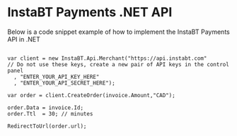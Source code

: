 InstaBT Payments .NET API
=========================

Below is a code snippet example of how to implement the InstaBT Payments API in .NET

```CSharp

var client = new InstaBT.Api.Merchant("https://api.instabt.com"
// Do not use these keys, create a new pair of API keys in the control panel
  , "ENTER_YOUR_API_KEY_HERE"
  , "ENTER_YOUR_API_SECRET_HERE");

var order = client.CreateOrder(invoice.Amount,"CAD");

order.Data = invoice.Id;
order.Ttl  = 30; // minutes

RedirectToUrl(order.url);

```
